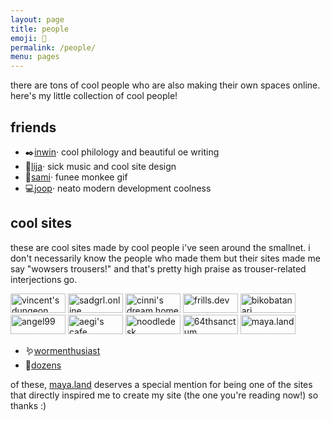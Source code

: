 ```yaml
---
layout: page
title: people
emoji: 💚
permalink: /people/
menu: pages
---
```

there are tons of cool people who are also making their own spaces online. here's my little collection of cool people!

## friends
* ✒️[inwin](https://ingwine.neocities.org)· cool philology and beautiful oe writing
* 🍙[lija](https://lija.neocities.org/)· sick music and cool site design
* 🐒[sami](https://yint.neocities.org/)· funee monkee gif
* 💻️[joop](http://joop.kiefte.eu/)· neato modern development coolness

## cool sites
these are cool sites made by cool people i've seen around the smallnet. i don't necessarily know the people who made them but their sites made me say "wowsers trousers!" and that's pretty high praise as trouser-related interjections go.

<div class="badge-grid" markdown="0">
    <a href="https://vincentsdungeon.com"><img src="{% link /assets/images/88x31/vincent_88x31.gif %}" width="88" height="31" alt="vincent's dungeon"></a>
    <a href="https://sadgrl.online"><img src="{% link /assets/images/88x31/sadgrl_88x31.gif %}" width="88" height="31" alt="sadgrl.online"></a>
    <a href="https://cinni.net"><img src="{% link /assets/images/88x31/cinni_88x31.gif %}" width="88" height="31" alt="cinni's dream home"></a>
    <a href="https://frills.dev"><img src="{% link /assets/images/88x31/frills_dev_88x31.png %}" width="88" height="31" alt="frills.dev"></a>
    <a href="https://bikobatanari.art"><img src="{% link /assets/images/88x31/bikobatanari_88x31.gif %}" width="88" height="31" alt="bikobatanari"></a>
    <a href="https://angel99.neocities.org/"><img src="{% link /assets/images/88x31/angel_88x31.gif %}" width="88" height="31" alt="angel99"></a>
    <a href="https://aegi.neocities.org/"><img src="{% link /assets/images/88x31/aegi_88x31.gif %}" width="88" height="31" alt="aegi's cafe"></a>
    <a href="https://noodledesk.net/"><img src="{% link /assets/images/88x31/noodledesk_88x31.gif %}" width="88" height="31" alt="noodledesk"></a>
    <a href="https://the64thsanctum.net/"><img src="{% link /assets/images/88x31/64thsanctum_88x31.gif %}" width="88" height="31" alt="64thsanctum"></a>
    <a href="https://maya.land/"><img src="{% link /assets/images/88x31/maya_land_88x31.png %}" width="88" height="31" alt="maya.land"></a>
</div>

* 🪱[wormenthusiast](https://wormenthusiast.neocities.org/)
* 👋[dozens](https://tilde.town/~dozens/)

of these, [maya.land](https://maya.land) deserves a special mention for being one of the sites that directly inspired me to create my site (the one you're reading now!) so thanks :)